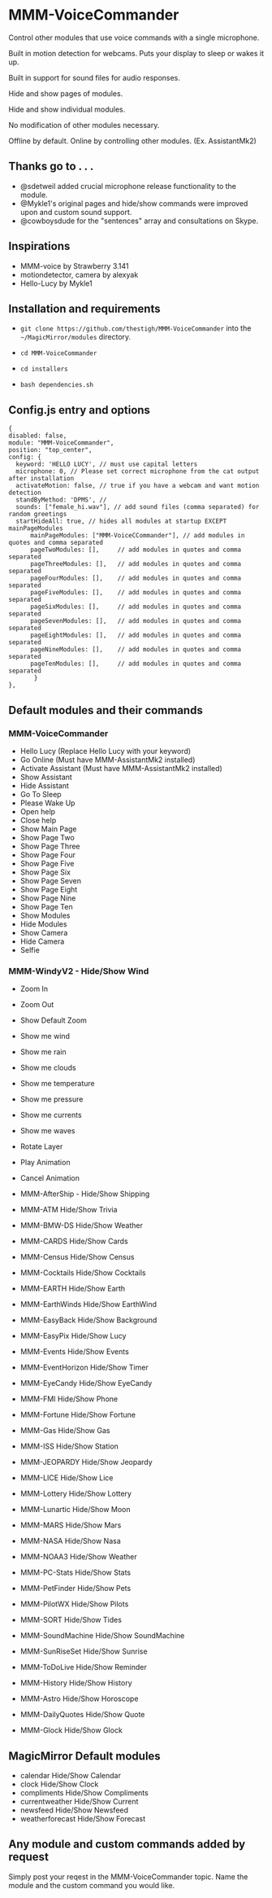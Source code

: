 # MMM-VoiceCommander

Control other modules that use voice commands with a single microphone.

Built in motion detection for webcams. Puts your display to sleep or wakes it up.

Built in support for sound files for audio responses.

Hide and show pages of modules.

Hide and show individual modules.

No modification of other modules necessary.

Offline by default. Online by controlling other modules. (Ex. AssistantMk2)


## Thanks go to . . .

* @sdetweil added crucial microphone release functionality to the module.
* @Mykle1's original pages and hide/show commands were improved upon and custom sound support.
* @cowboysdude for the "sentences" array and consultations on Skype.

## Inspirations

* MMM-voice by Strawberry 3.141
* motiondetector, camera by alexyak
* Hello-Lucy by Mykle1

## Installation and requirements

* `git clone https://github.com/thestigh/MMM-VoiceCommander` into the `~/MagicMirror/modules` directory.

* `cd MMM-VoiceCommander`

* `cd installers`

* `bash dependencies.sh`


## Config.js entry and options

    {
    disabled: false,
    module: "MMM-VoiceCommander",
    position: "top_center",
    config: {
      keyword: 'HELLO LUCY', // must use capital letters
      microphone: 0, // Please set correct microphone from the cat output after installation
      activateMotion: false, // true if you have a webcam and want motion detection
      standByMethod: 'DPMS', // 
      sounds: ["female_hi.wav"], // add sound files (comma separated) for random greetings
      startHideAll: true, // hides all modules at startup EXCEPT mainPageModules
          mainPageModules: ["MMM-VoiceCCommander"], // add modules in quotes and comma separated 
          pageTwoModules: [],     // add modules in quotes and comma separated 
          pageThreeModules: [],   // add modules in quotes and comma separated
          pageFourModules: [],    // add modules in quotes and comma separated
          pageFiveModules: [],    // add modules in quotes and comma separated
          pageSixModules: [],     // add modules in quotes and comma separated
          pageSevenModules: [],   // add modules in quotes and comma separated
          pageEightModules: [],   // add modules in quotes and comma separated
          pageNineModules: [],    // add modules in quotes and comma separated
          pageTenModules: [],     // add modules in quotes and comma separated
           }
    },

## Default modules and their commands

### MMM-VoiceCommander

* Hello Lucy (Replace Hello Lucy with your keyword)
* Go Online (Must have MMM-AssistantMk2 installed)
* Activate Assistant (Must have MMM-AssistantMk2 installed)
* Show Assistant
* Hide Assistant
* Go To Sleep
* Please Wake Up
* Open help
* Close help
* Show Main Page
* Show Page Two
* Show Page Three
* Show Page Four
* Show Page Five
* Show Page Six
* Show Page Seven
* Show Page Eight
* Show Page Nine
* Show Page Ten
* Show Modules
* Hide Modules
* Show Camera
* Hide Camera
* Selfie
                       
### MMM-WindyV2 - Hide/Show Wind
* Zoom In
* Zoom Out
* Show Default Zoom
* Show me wind
* Show me rain
* Show me clouds
* Show me temperature
* Show me pressure
* Show me currents
* Show me waves
* Rotate Layer
* Play Animation
* Cancel Animation
                
* MMM-AfterShip - Hide/Show Shipping
* MMM-ATM         Hide/Show Trivia
* MMM-BMW-DS      Hide/Show Weather
* MMM-CARDS       Hide/Show Cards
* MMM-Census      Hide/Show Census
* MMM-Cocktails   Hide/Show Cocktails
* MMM-EARTH       Hide/Show Earth
* MMM-EarthWinds  Hide/Show EarthWind
* MMM-EasyBack    Hide/Show Background
* MMM-EasyPix     Hide/Show Lucy 
* MMM-Events      Hide/Show Events
* MMM-EventHorizon Hide/Show Timer
* MMM-EyeCandy    Hide/Show EyeCandy
* MMM-FMI         Hide/Show Phone
* MMM-Fortune     Hide/Show Fortune
* MMM-Gas         Hide/Show Gas
* MMM-ISS         Hide/Show Station
* MMM-JEOPARDY    Hide/Show Jeopardy
* MMM-LICE        Hide/Show Lice
* MMM-Lottery     Hide/Show Lottery
* MMM-Lunartic    Hide/Show Moon
* MMM-MARS        Hide/Show Mars
* MMM-NASA        Hide/Show Nasa
* MMM-NOAA3       Hide/Show Weather
* MMM-PC-Stats    Hide/Show Stats
* MMM-PetFinder   Hide/Show Pets
* MMM-PilotWX     Hide/Show Pilots
* MMM-SORT        Hide/Show Tides
* MMM-SoundMachine Hide/Show SoundMachine
* MMM-SunRiseSet  Hide/Show Sunrise
* MMM-ToDoLive    Hide/Show Reminder
* MMM-History     Hide/Show History
* MMM-Astro       Hide/Show Horoscope
* MMM-DailyQuotes Hide/Show Quote
* MMM-Glock       Hide/Show Glock

## MagicMirror Default modules

* calendar        Hide/Show Calendar
* clock           Hide/Show Clock
* compliments     Hide/Show Compliments
* currentweather  Hide/Show Current
* newsfeed        Hide/Show Newsfeed
* weatherforecast Hide/Show Forecast


## Any module and custom commands added by request

Simply post your reqest in the MMM-VoiceCommander topic.
Name the module and the custom command you would like.
                

